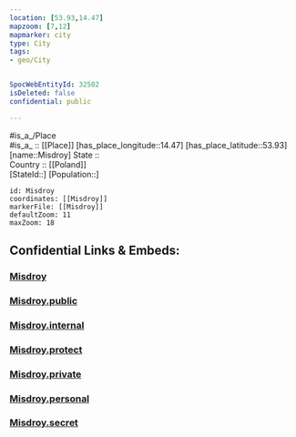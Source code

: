 ```yaml
---
location: [53.93,14.47] 
mapzoom: [7,12] 
mapmarker: city 
type: City
tags:
- geo/City


SpocWebEntityId: 32502
isDeleted: false
confidential: public

---
```

#is_a_/Place  
#is_a_ :: [[Place]] 
[has_place_longitude::14.47] 
[has_place_latitude::53.93] 
[name::Misdroy] 
State ::  
Country :: [[Poland]]  
[StateId::] 
[Population::] 



```leaflet
id: Misdroy
coordinates: [[Misdroy]] 
markerFile: [[Misdroy]] 
defaultZoom: 11 
maxZoom: 18
```


## Confidential Links & Embeds: 

### [Misdroy](/_Standards/Earth/Continent/Europe/Europe~East/Poland/Provinces~Poland/West_Pomeranian/City/Misdroy.md) 

### [Misdroy.public](/_public/Earth/Continent/Europe/Europe~East/Poland/Provinces~Poland/West_Pomeranian/City/Misdroy.public.md) 

### [Misdroy.internal](/_internal/Earth/Continent/Europe/Europe~East/Poland/Provinces~Poland/West_Pomeranian/City/Misdroy.internal.md) 

### [Misdroy.protect](/_protect/Earth/Continent/Europe/Europe~East/Poland/Provinces~Poland/West_Pomeranian/City/Misdroy.protect.md) 

### [Misdroy.private](/_private/Earth/Continent/Europe/Europe~East/Poland/Provinces~Poland/West_Pomeranian/City/Misdroy.private.md) 

### [Misdroy.personal](/_personal/Earth/Continent/Europe/Europe~East/Poland/Provinces~Poland/West_Pomeranian/City/Misdroy.personal.md) 

### [Misdroy.secret](/_secret/Earth/Continent/Europe/Europe~East/Poland/Provinces~Poland/West_Pomeranian/City/Misdroy.secret.md)

